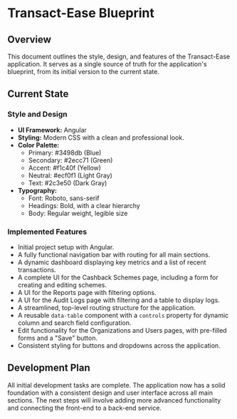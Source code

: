 # Transact-Ease Blueprint

## Overview

This document outlines the style, design, and features of the Transact-Ease application. It serves as a single source of truth for the application's blueprint, from its initial version to the current state.

## Current State

### Style and Design

*   **UI Framework:** Angular
*   **Styling:** Modern CSS with a clean and professional look.
*   **Color Palette:**
    *   Primary: #3498db (Blue)
    *   Secondary: #2ecc71 (Green)
    *   Accent: #f1c40f (Yellow)
    *   Neutral: #ecf0f1 (Light Gray)
    *   Text: #2c3e50 (Dark Gray)
*   **Typography:**
    *   Font: Roboto, sans-serif
    *   Headings: Bold, with a clear hierarchy
    *   Body: Regular weight, legible size

### Implemented Features

*   Initial project setup with Angular.
*   A fully functional navigation bar with routing for all main sections.
*   A dynamic dashboard displaying key metrics and a list of recent transactions.
*   A complete UI for the Cashback Schemes page, including a form for creating and editing schemes.
*   A UI for the Reports page with filtering options.
*   A UI for the Audit Logs page with filtering and a table to display logs.
*   A streamlined, top-level routing structure for the application.
*   A reusable `data-table` component with a `controls` property for dynamic column and search field configuration.
*   Edit functionality for the Organizations and Users pages, with pre-filled forms and a "Save" button.
*   Consistent styling for buttons and dropdowns across the application.

## Development Plan

All initial development tasks are complete. The application now has a solid foundation with a consistent design and user interface across all main sections. The next steps will involve adding more advanced functionality and connecting the front-end to a back-end service.
